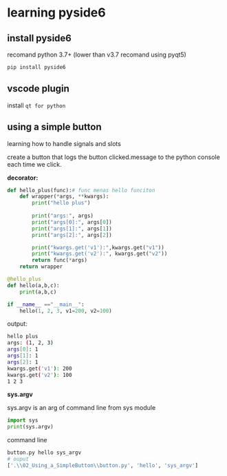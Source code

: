 # learning pyside6

##  install pyside6

recomand python 3.7+ 
(lower than v3.7 recomand using pyqt5)

``` bash
pip install pyside6
```
## vscode plugin

install `qt for python`


## using a simple button

learning how to handle signals and slots

create a button that logs the button clicked.message to the python console each time we click.

**decorator:**

``` python
def hello_plus(func):# func menas hello funciton
    def wrapper(*args, **kwargs):
        print("hello plus")
        
        print("args:", args)
        print("args[0]:", args[0])
        print("args[1]:", args[1])
        print("args[2]:", args[2])

        print("kwargs.get('v1'):",kwargs.get("v1"))
        print("kwargs.get('v2'):", kwargs.get("v2"))
        return func(*args)
    return wrapper

@hello_plus
def hello(a,b,c):
    print(a,b,c)

if __name__ =="__main__":
    hello(1, 2, 3, v1=200, v2=100)

``` 

output:
``` bash
hello plus
args: (1, 2, 3)
args[0]: 1
args[1]: 1
args[2]: 1
kwargs.get('v1'): 200
kwargs.get('v2'): 100
1 2 3
```


**sys.argv**

sys.argv is an arg of command line from sys module

``` python
import sys
print(sys.argv)
```

command line

``` bash
button.py hello sys_argv
# ouput 
['.\\02_Using_a_SimpleButton\\button.py', 'hello', 'sys_argv']
```



